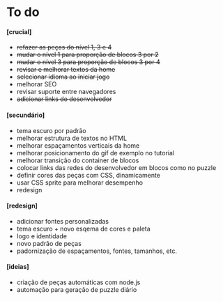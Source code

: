 # To do

#### [crucial]
- ~~refazer as peças do nível 1, 3 e 4~~
- ~~mudar o nível 1 para proporção de blocos 3 por 2~~
- ~~mudar o nível 3 para proporção de blocos 3 por 4~~
- ~~revisar e melhorar textos da home~~
- ~~selecionar idioma ao iniciar jogo~~
- melhorar SEO
- revisar suporte entre navegadores
- ~~adicionar links do desenvolvedor~~

#### [secundário]
- tema escuro por padrão
- melhorar estrutura de textos no HTML
- melhorar espaçamentos verticais da home
- melhorar posicionamento do gif de exemplo no tutorial
- melhorar transição do container de blocos
- colocar links das redes do desenvolvedor em blocos como no puzzle
- definir cores das peças com CSS, dinamicamente
- usar CSS sprite para melhorar desempenho
- redesign

#### [redesign]
- adicionar fontes personalizadas
- tema escuro + novo esqema de cores e paleta
- logo e identidade
- novo padrão de peças
- padornização de espaçamentos, fontes, tamanhos, etc.

#### [ideias]
- criação de peças automáticas com node.js
- automação para geração de puzzle diário